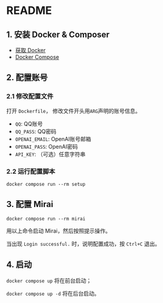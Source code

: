 # README

## 1. 安装 Docker & Composer

- [获取 Docker](https://docs.docker.com/get-docker/)
- [Docker Compose](https://docs.docker.com/compose/install/)

## 2. 配置账号

### 2.1 修改配置文件

打开 `Dockerfile`， 修改文件开头用`ARG`声明的账号信息。

- `QQ`: QQ账号
- `QQ_PASS`: QQ密码
- `OPENAI_EMAIL`: OpenAI账号邮箱
- `OPENAI_PASS`: OpenAI密码
- `API_KEY`: （可选）任意字符串

### 2.2 运行配置脚本

`docker compose run --rm setup`

## 3. 配置 Mirai

`docker compose run --rm mirai`

用以上命令启动 Mirai，然后按照提示操作。

当出现 `Login successful.` 时，说明配置成功，按 `Ctrl+C` 退出。

## 4. 启动

`docker compose up` 将在前台启动；

`docker compose up -d` 将在后台启动。
